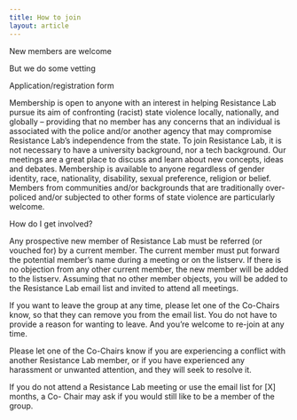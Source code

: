 ```yaml
---
title: How to join
layout: article
---
```


New members are welcome

But we do some vetting

Application/registration form

Membership is open to anyone with an interest in helping Resistance Lab pursue its aim of
confronting (racist) state violence locally, nationally, and globally – providing that no member
has any concerns that an individual is associated with the police and/or another agency that
may compromise Resistance Lab’s independence from the state.
To join Resistance Lab, it is not necessary to have a university background, nor a tech
background. Our meetings are a great place to discuss and learn about new concepts, ideas
and debates.
Membership is available to anyone regardless of gender identity, race, nationality, disability,
sexual preference, religion or belief. Members from communities and/or backgrounds that are
traditionally over-policed and/or subjected to other forms of state violence are particularly
welcome.

How do I get involved?

Any prospective new member of Resistance Lab must be referred (or vouched for) by a current member. 
The current member must put forward the potential member’s name during a meeting or on the listserv. 
If there is no objection from any other current member, the new member will be added to the listserv. 
Assuming that no other member objects, you will be added to the Resistance Lab email list and 
invited to attend all meetings.

If you want to leave the group at any time, please let one of the Co-Chairs know, so that they
can remove you from the email list. You do not have to provide a reason for wanting to leave.
And you’re welcome to re-join at any time.

Please let one of the Co-Chairs know if you are experiencing a conflict with another Resistance Lab 
member, or if you have experienced any harassment or unwanted attention, and they will seek to resolve 
it.

If you do not attend a Resistance Lab meeting or use the email list for [X] months, a Co-
Chair may ask if you would still like to be a member of the group.
